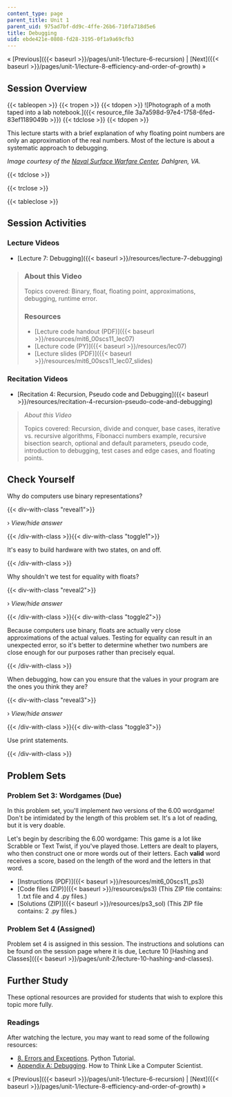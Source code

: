 ```yaml
---
content_type: page
parent_title: Unit 1
parent_uid: 975ad7bf-dd9c-4ffe-26b6-710fa718d5e6
title: Debugging
uid: ebde421e-0808-fd28-3195-0f1a9a69cfb3
---
```


« [Previous]({{< baseurl >}}/pages/unit-1/lecture-6-recursion) | [Next]({{< baseurl >}}/pages/unit-1/lecture-8-efficiency-and-order-of-growth) »

Session Overview
----------------

{{< tableopen >}}
{{< tropen >}}
{{< tdopen >}}
![Photograph of a moth taped into a lab notebook.]({{< resource_file 3a7a598d-97e4-1758-6fed-83ef1189049b >}})
{{< tdclose >}}
{{< tdopen >}}


This lecture starts with a brief explanation of why floating point numbers are only an approximation of the real numbers. Most of the lecture is about a systematic approach to debugging.

_Image courtesy of the [Naval Surface Warfare Center](https://www.navsea.navy.mil/Home/Warfare-Centers/NSWC-Dahlgren/), Dahlgren, VA._


{{< tdclose >}}

{{< trclose >}}

{{< tableclose >}}

Session Activities
------------------

### Lecture Videos

*   [Lecture 7: Debugging]({{< baseurl >}}/resources/lecture-7-debugging)

> ### About this Video
> 
> Topics covered: Binary, float, floating point, approximations, debugging, runtime error.
> 
> ### Resources
> 
> *   [Lecture code handout (PDF)]({{< baseurl >}}/resources/mit6_00scs11_lec07)
> *   [Lecture code (PY)]({{< baseurl >}}/resources/lec07)
> *   [Lecture slides (PDF)]({{< baseurl >}}/resources/mit6_00scs11_lec07_slides)

### Recitation Videos

*   [Recitation 4: Recursion, Pseudo code and Debugging]({{< baseurl >}}/resources/recitation-4-recursion-pseudo-code-and-debugging)

> _About this Video_
> 
> Topics covered: Recursion, divide and conquer, base cases, iterative vs. recursive algorithms, Fibonacci numbers example, recursive bisection search, optional and default parameters, pseudo code, introduction to debugging, test cases and edge cases, and floating points.

Check Yourself
--------------

Why do computers use binary representations?

{{< div-with-class "reveal1">}}

› _View/hide answer_

{{< /div-with-class >}}{{< div-with-class "toggle1">}}

It's easy to build hardware with two states, on and off.

{{< /div-with-class >}}

Why shouldn't we test for equality with floats?

{{< div-with-class "reveal2">}}

› _View/hide answer_

{{< /div-with-class >}}{{< div-with-class "toggle2">}}

Because computers use binary, floats are actually very close approximations of the actual values. Testing for equality can result in an unexpected error, so it's better to determine whether two numbers are close enough for our purposes rather than precisely equal.

{{< /div-with-class >}}

When debugging, how can you ensure that the values in your program are the ones you think they are?

{{< div-with-class "reveal3">}}

› _View/hide answer_

{{< /div-with-class >}}{{< div-with-class "toggle3">}}

Use print statements.

{{< /div-with-class >}}

Problem Sets
------------

### Problem Set 3: Wordgames (Due)

In this problem set, you'll implement _two_ versions of the 6.00 wordgame! Don't be intimidated by the length of this problem set. It's a lot of reading, but it is very doable.

Let's begin by describing the 6.00 wordgame: This game is a lot like Scrabble or Text Twist, if you've played those. Letters are dealt to players, who then construct one or more words out of their letters. Each **valid** word receives a score, based on the length of the word and the letters in that word.

*   [Instructions (PDF)]({{< baseurl >}}/resources/mit6_00scs11_ps3)
*   [Code files (ZIP)]({{< baseurl >}}/resources/ps3) (This ZIP file contains: 1 .txt file and 4 .py files.)
*   [Solutions (ZIP)]({{< baseurl >}}/resources/ps3_sol) (This ZIP file contains: 2 .py files.)

### Problem Set 4 (Assigned)

Problem set 4 is assigned in this session. The instructions and solutions can be found on the session page where it is due, Lecture 10 [Hashing and Classes]({{< baseurl >}}/pages/unit-2/lecture-10-hashing-and-classes).

Further Study
-------------

These optional resources are provided for students that wish to explore this topic more fully.

### Readings

After watching the lecture, you may want to read some of the following resources:

*   [8\. Errors and Exceptions](http://docs.python.org/tutorial/errors.html). Python Tutorial.
*   [Appendix A: Debugging](http://www.greenteapress.com/thinkpython/thinkCSpy/html/app01.html). How to Think Like a Computer Scientist.

« [Previous]({{< baseurl >}}/pages/unit-1/lecture-6-recursion) | [Next]({{< baseurl >}}/pages/unit-1/lecture-8-efficiency-and-order-of-growth) »